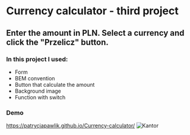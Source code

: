 # Currency calculator - third project 
## Enter the amount in PLN. Select a currency and click the "Przelicz" button.
### In this project I used:
- Form
- BEM convention
- Button that calculate the amount
- Background image
- Function with switch
### Demo
  https://patrycjapawlik.github.io/Currency-calculator/
  ![Kantor](https://i.postimg.cc/sD8Zvf1T/kalkulator.png)
  
